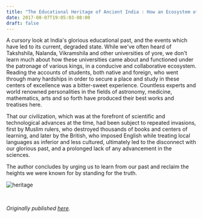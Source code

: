 ```yaml
---
title: "The Educational Heritage of Ancient India : How an Ecosystem of Learning Was Laid to Waste by Sahana Singh"
date: 2017-08-07T19:05:03-08:00
draft: false
---
```


A cursory look at India's glorious educational past, and the events which have led to its current, degraded state. While we've often heard of Takshshila, Nalanda, Vikramshila and other universities of yore, we don't learn much about how these universities came about and functioned under the patronage of various kings, in a conducive and collaborative ecosystem. Reading the accounts of students, both native and foreign, who went through many hardships in order to secure a place and study in these centers of excellence was a bitter-sweet experience. Countless experts and world renowned personalities in the fields of astronomy, medicine, mathematics, arts and so forth have produced their best works and treatises here.

That our civilization, which was at the forefront of scientific and technological advances at the time, had been subject to repeated invasions, first by Muslim rulers, who destroyed thousands of books and centers of learning, and later by the British, who imposed English while treating local languages as inferior and less cultured, ultimately led to the disconnect with our glorious past, and a prolonged lack of any advancement in the sciences.

The author concludes by urging us to learn from our past and reclaim the heights we were known for by standing for the truth.

![heritage](/heritage.jpg)

&nbsp;&nbsp;

*Originally published [here](https://www.goodreads.com/review/show/2081661565).*

